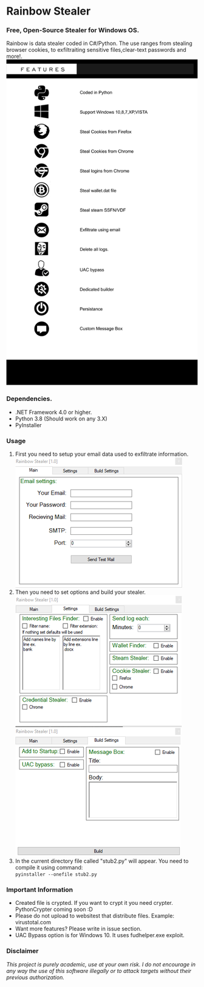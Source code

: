 # Rainbow Stealer
### Free, Open-Source Stealer for Windows OS.         
Rainbow is data stealer coded in C#/Python. The use ranges from stealing browser cookies, to exfiltraiting sensitive files,clear-text passwords and more!.        
![alt text](https://github.com/remix30303/Rainbow_stealer/blob/master/features.jpg)
### Dependencies.
* .NET Framework 4.0 or higher.
* Python 3.8 (Should work on any 3.X)
* PyInstaller
### Usage
1. First you need to setup your email data used to exfiltrate information.          
![alt text](https://github.com/remix30303/Rainbow_stealer/blob/master/SMTP.png)
2. Then you need to set options and build your stealer.             
![alt text](https://github.com/remix30303/Rainbow_stealer/blob/master/options.png)
![alt text](https://github.com/remix30303/Rainbow_stealer/blob/master/build.png)
3. In the current directory file called "stub2.py" will appear. You need to compile it using command:           
`pyinstaller --onefile stub2.py`
### Important Information
* Created file is crypted. If you want to crypt it you need crypter. PythonCrypter coming soon :D
* Please do not upload to websitest that distribute files. Example: virustotal.com
* Want more features? Please write in issue section.
* UAC Bypass option is for Windows 10. It uses fudhelper.exe exploit.
### Disclaimer
*This project is purely academic, use at your own risk. I do not encourage in any way the use of this software illegally or to attack targets without their previous authorization.*

  
